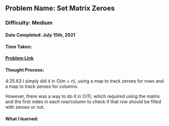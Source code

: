 ## Problem Name: Set Matrix Zeroes
### Difficulty: Medium
#### Date Completed: July 15th, 2021
#### Time Taken: 
#### [Problem Link](https://leetcode.com/problems/non-overlapping-intervals/)

#### Thought Process:
4:25.63 I simply did it in O(m + n), using a map to track zeroes for rows and a map to track zeroes for columns.

However, there was a way to do it in O(1), which required using the matrix and the first index in each row/column to check if that row should be filled with zeroes or not.

#### What I learned: 
